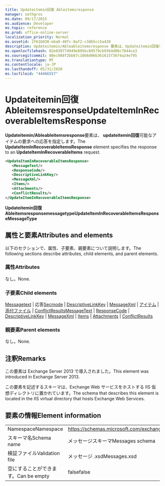```yaml
---
title: Updateitemin回復 Ableitemsresponse
manager: sethgros
ms.date: 09/17/2015
ms.audience: Developer
ms.topic: reference
ms.prod: office-online-server
localization_priority: Normal
ms.assetid: 2f61b038-eba0-40fc-8af2-c3db5cc5a420
description: Updateitemin/Ableableitemsresponse 要素は、Updateitemin回復可能なアイテムの要求への応答を指定します。
ms.openlocfilehash: 02e030774949e895bc89579cb9364d08c7844ce3
ms.sourcegitcommit: 88ec988f2bb67c1866d06b361615f3674a24e795
ms.translationtype: MT
ms.contentlocale: ja-JP
ms.lasthandoff: 05/31/2020
ms.locfileid: "44466557"
---
```

# <a name="updateiteminrecoverableitemsresponse"></a><span data-ttu-id="c1715-103">Updateitemin回復 Ableitemsresponse</span><span class="sxs-lookup"><span data-stu-id="c1715-103">UpdateItemInRecoverableItemsResponse</span></span>

<span data-ttu-id="c1715-104">**Updateitemin/Ableableitemsresponse**要素は、 **updateitemin回復**可能なアイテムの要求への応答を指定します。</span><span class="sxs-lookup"><span data-stu-id="c1715-104">The **UpdateItemInRecoverableItemsResponse** element specifies the response to an **UpdateItemInRecoverableItems** request.</span></span> 
  
```XML
<UpdateItemInRecoverableItemsResponse>
   <MessageText/>
   <ResponseCode/>
   <DescriptiveLinkKey/>
   <MessageXml/>
   <Items/>
   <Attachments/>
   <ConflictResults/>
</UpdateItemInRecoverableItemsResponse>
```

 <span data-ttu-id="c1715-105">**Updateitemin回復 Ableitemsresponsemessagetype**</span><span class="sxs-lookup"><span data-stu-id="c1715-105">**UpdateItemInRecoverableItemsResponseMessageType**</span></span>
## <a name="attributes-and-elements"></a><span data-ttu-id="c1715-106">属性と要素</span><span class="sxs-lookup"><span data-stu-id="c1715-106">Attributes and elements</span></span>

<span data-ttu-id="c1715-107">以下のセクションで、属性、子要素、親要素について説明します。</span><span class="sxs-lookup"><span data-stu-id="c1715-107">The following sections describe attributes, child elements, and parent elements.</span></span>
  
### <a name="attributes"></a><span data-ttu-id="c1715-108">属性</span><span class="sxs-lookup"><span data-stu-id="c1715-108">Attributes</span></span>

<span data-ttu-id="c1715-109">なし。</span><span class="sxs-lookup"><span data-stu-id="c1715-109">None.</span></span>
  
### <a name="child-elements"></a><span data-ttu-id="c1715-110">子要素</span><span class="sxs-lookup"><span data-stu-id="c1715-110">Child elements</span></span>

<span data-ttu-id="c1715-111">[Messagetext](messagetext.md)  | 応答[Secmode](responsecode.md)  | [DescriptiveLinkKey](descriptivelinkkey.md)  | [MessageXml](messagexml.md)  | [アイテム](items.md)  | [添付ファイル](attachments-ex15websvcsotherref.md)  | [ConflictResults](conflictresults.md)</span><span class="sxs-lookup"><span data-stu-id="c1715-111">[MessageText](messagetext.md) | [ResponseCode](responsecode.md) | [DescriptiveLinkKey](descriptivelinkkey.md) | [MessageXml](messagexml.md) | [Items](items.md) | [Attachments](attachments-ex15websvcsotherref.md) | [ConflictResults](conflictresults.md)</span></span>
  
### <a name="parent-elements"></a><span data-ttu-id="c1715-112">親要素</span><span class="sxs-lookup"><span data-stu-id="c1715-112">Parent elements</span></span>

<span data-ttu-id="c1715-113">なし。</span><span class="sxs-lookup"><span data-stu-id="c1715-113">None.</span></span>
  
## <a name="remarks"></a><span data-ttu-id="c1715-114">注釈</span><span class="sxs-lookup"><span data-stu-id="c1715-114">Remarks</span></span>

<span data-ttu-id="c1715-115">この要素は Exchange Server 2013 で導入されました。</span><span class="sxs-lookup"><span data-stu-id="c1715-115">This element was introduced in Exchange Server 2013.</span></span>
  
<span data-ttu-id="c1715-116">この要素を記述するスキーマは、Exchange Web サービスをホストする IIS 仮想ディレクトリに置かれています。</span><span class="sxs-lookup"><span data-stu-id="c1715-116">The schema that describes this element is located in the IIS virtual directory that hosts Exchange Web Services.</span></span>
  
## <a name="element-information"></a><span data-ttu-id="c1715-117">要素の情報</span><span class="sxs-lookup"><span data-stu-id="c1715-117">Element information</span></span>

|||
|:-----|:-----|
|<span data-ttu-id="c1715-118">Namespace</span><span class="sxs-lookup"><span data-stu-id="c1715-118">Namespace</span></span>  <br/> |https://schemas.microsoft.com/exchange/services/2006/messages  <br/> |
|<span data-ttu-id="c1715-119">スキーマ名</span><span class="sxs-lookup"><span data-stu-id="c1715-119">Schema name</span></span>  <br/> |<span data-ttu-id="c1715-120">メッセージスキーマ</span><span class="sxs-lookup"><span data-stu-id="c1715-120">Messages schema</span></span>  <br/> |
|<span data-ttu-id="c1715-121">検証ファイル</span><span class="sxs-lookup"><span data-stu-id="c1715-121">Validation file</span></span>  <br/> |<span data-ttu-id="c1715-122">メッセージ .xsd</span><span class="sxs-lookup"><span data-stu-id="c1715-122">Messages.xsd</span></span>  <br/> |
|<span data-ttu-id="c1715-123">空にすることができます。</span><span class="sxs-lookup"><span data-stu-id="c1715-123">Can be empty</span></span>  <br/> |<span data-ttu-id="c1715-124">false</span><span class="sxs-lookup"><span data-stu-id="c1715-124">false</span></span>  <br/> |
   

